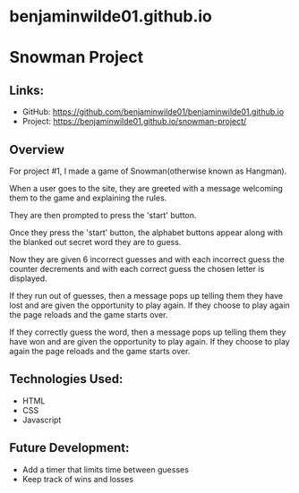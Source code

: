 # benjaminwilde01.github.io

# Snowman Project

## Links:
- GitHub: https://github.com/benjaminwilde01/benjaminwilde01.github.io
- Project: https://benjaminwilde01.github.io/snowman-project/

## Overview

For project #1, I made a game of Snowman(otherwise known as Hangman).

When a user goes to the site, they are greeted with a message welcoming them to the game and explaining the rules.

They are then prompted to press the 'start' button.

Once they press the 'start' button, the alphabet buttons appear along with the blanked out secret word they are to guess.

Now they are given 6 incorrect guesses and with each incorrect guess the counter decrements and with each correct guess the chosen letter is displayed.

If they run out of guesses, then a message pops up telling them they have lost and are given the opportunity to play again. If they choose to play again the page reloads and the game starts over.

If they correctly guess the word, then a message pops up telling them they have won and are given the opportunity to play again. If they choose to play again the page reloads and the game starts over.


## Technologies Used:
- HTML
- CSS
- Javascript

## Future Development:
- Add a timer that limits time between guesses
- Keep track of wins and losses
